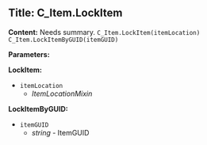 ## Title: C_Item.LockItem

**Content:**
Needs summary.
`C_Item.LockItem(itemLocation)`
`C_Item.LockItemByGUID(itemGUID)`

**Parameters:**

**LockItem:**
- `itemLocation`
  - *ItemLocationMixin*

**LockItemByGUID:**
- `itemGUID`
  - *string* - ItemGUID